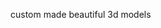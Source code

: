 <script id="partner-info" type="application/x-yaml">
NAME: Jovan
TAGLINE: Supporting design
DESCRIPTION:
LINK:
IMAGE:
LOGO:
CONTACT:
COUNTRY: Serbia
EXAMPLES:
  - TITLE: Handcrafted 3D Apartment
    URL: https://spaces.archilogic.com/3d/archilogic/mtzl7eph?modelResourceId=04d5ae0f-c20d-4c5e-a4a7-7145ce601095
    PRICE: 500
    IMAGE: https://storage.3d.io/model-backup/02eab73a-8763-41f8-a799-b2bf1f007257/60b0f3cd-60d9-43a4-ada2-508051bb2eda/2017-07-19_13-59-55_535e624259ee6b0200000484_archilogic.jpg
  - TITLE: Handcrafted 3D Villa
    URL: https://spaces.archilogic.com/3d/archilogic/h14w5x3o?modelResourceId=02eab73a-8763-41f8-a799-b2bf1f007257
    PRICE: 500
    IMAGE: https://storage.3d.io/model-backup/02eab73a-8763-41f8-a799-b2bf1f007257/60b0f3cd-60d9-43a4-ada2-508051bb2eda/2017-07-19_13-59-55_535e624259ee6b0200000484_archilogic.jpg
</script>
custom made beautiful 3d models
